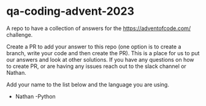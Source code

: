 # qa-coding-advent-2023
A repo to have a collection of answers for the https://adventofcode.com/ challenge.

Create a PR to add your answer to this repo (one option is to create a branch, write your code and then create the PR).  This is a place for us to put our answers and look at other solutions.  If you have any questions on how to create PR, or are having any issues reach out to the slack channel or Nathan.

Add your name to the list below and the language you are using.

+ Nathan -Python
